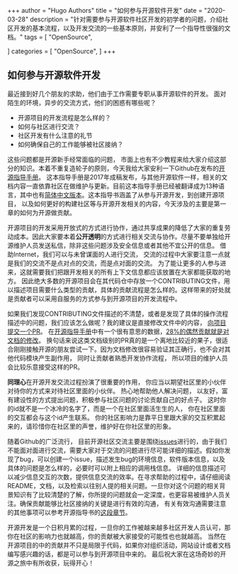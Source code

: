 +++
author = "Hugo Authors"
title = "如何参与开源软件开发"
date = "2020-03-28"
description = "针对需要参与开源软件社区开发的初学者的问题，介绍社区开发的基本流程，以及开发交流的一些基本原则，并安利了一个指导性很强的文档。"
tags = [
    "OpenSource",
   
]
categories = [
    "OpenSource",
]
+++

## 如何参与开源软件开发

最近接到好几个朋友的求助，他们由于工作需要专职从事开源软件的开发。 面对陌生的环境，异步的交流方式，他们的困惑有哪些呢？

* 开源项目的开发流程是怎么样的？
* 如何与社区进行交流？
* 社区开发有什么注意的礼节
* 如何确保自己的工作能够被社区接纳？

这些问题都是开源新手经常面临的问题， 市面上也有不少教程来给大家介绍这部分的知识。本着不重复造轮子的原则，今天我给大家安利一下Github在发布的[开源指导手册](https://opensource.guide/)。 这本指导手册是2017年成稿发布，与其他开源软件一样，相关的文档内容一直依靠社区在做维护与更新。目前这本指导手册已经被翻译成为13种语言，其中也有[简体中文版本](https://opensource.guide/zh-hans/)。这本指导书涵盖了从参与开源开发，到创建开源项目， 以及如何更好的构建社区等与开源开发相关的内容，今天涉及的主要是第一章的如何为开源做贡献。

开源项目的开发采用开放式的方式进行协作，通过共享成果的降低了大家的重复劳动成本。因此大家要本着**公开透明**的方式进行相关交流与协作。尽量不要单独给开源维护人员发送私信，除非这些问题涉及安全信息或者其他不宜公开的信息。 借助Internet，我们可以与未曾谋面的人进行交流， 交流的过程中大家要注意一点就是我们的交流不是点对点的交流，而是点对面的交流。 为了能让更多的人参与进来，这就需要我们把跟开发相关的所有上下文信息都应该放置在大家都能获取的地方。 因此绝大多数的开源项目会在其代码仓中存放一个CONTRIBUTING文件，用以描述项目需要什么类型的贡献，具体的贡献流程是怎么样的。这样带来的好处就是贡献者可以采用自服务的方式参与到开源项目的开发流程中。

如果我们发现CONTRIBUTING文件描述的不清楚，或者是发现了具体的操作流程描述中的问题，我们应该怎么做呢？我的建议是直接修改文件中的内容， [向项目提交一个PR](https://guides.github.com/introduction/flow/)。 在[开源指导手册](https://opensource.guide/zh-hans/how-to-contribute/)中有一个很有意思的数据，[28%的偶然贡献就是对文档的修改](https://www.igor.pro.br/publica/papers/saner2016.pdf)。  换句话来说这类文档级别的PR真的是一个离地比较近的果子，很适合刚刚接触开源的朋友尝试一下。因为文档修改很容易验证其正确行，也不会对其他代码模块产生副作用， 同时让贡献者熟悉开发协作流程， 所以项目的维护人员会比较乐意接受这样的PR。

**同理心**在开源开发交流过程扮演了很重要的作用， 你应当以期望社区里的小伙伴对待你的方式来对待社区里面的小伙伴。 热心地帮助他人解决问题， 以友好，富有建设性的方式提出问题，积极参与社区问题的讨论贡献自己的好点子。 这时你的id就不是一个冰冷的名字了，而是一个在社区里面活生生的人， 你在社区里面的交互都会与这个id产生联系。 你的社区影响力是靠平日里跟大家的交互积累起来的，请珍惜你在社区里的声誉，维护好在你社区里的形象。

随着Github的广泛流行， 目前开源社区交流主要是围绕[issues](https://guides.github.com/features/issues/)进行的，由于我们不能面对面进行交流，需要大家对于交流的问题进行尽可能详细的描述。假如你发现了bug，可以创建一个issue，描述发生bug的环境信息，软件版本信息，以及具体的问题是怎么样的，必要时可以附上相应的调用栈信息。 详细的信息描述可以减少信息交互的次数，提供信息交流的效率。在寻求帮助的过程中，请仔细阅读README，文档，以及检索以往别人提的相关问题。一旦你对这个问题的相关背景知识有了比较清楚的了解，你所提的问题就会一定深度，也更容易被维护人员关注。确保贡献能够比社区接纳的关键是进行有效的沟通， 有关有效沟通需要注意的其他事项可以参考开源指导书的[这段章节](https://opensource.guide/zh-hans/how-to-contribute/#%E6%9C%89%E6%95%88%E6%B2%9F%E9%80%9A)。

开源开发是一个日积月累的过程，一旦你的工作被越来越多社区开发人员认可，那你在社区的影响力也就越高，你的贡献被大家接受的可能性也也就越高。 当然在开源项目的中的贡献并不只是局限于代码，如果你对组织活动，网站设计或者文档编写感兴趣的话，都是可以参与到开源项目中来的。 最后祝大家在这场奇妙的开源之旅中有所收获，玩得开心！
